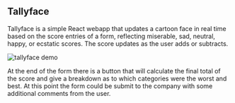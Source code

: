 ## Tallyface

Tallyface is a simple React webapp that updates a cartoon face in real time based on the score entries of a form, reflecting miserable, sad, neutral, happy, or ecstatic scores. The score updates as the user adds or subtracts.

![tallyface demo](https://raw.githubusercontent.com/motorwolf/tallyface/master/docs/demo-tallyface.gif)

At the end of the form there is a button that will calculate the final total of the score and give a breakdown as to which categories were the worst and best. At this point the form could be submit to the company with some additional comments from the user.
